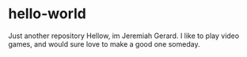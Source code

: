 # hello-world
Just another repository
Hellow, im Jeremiah Gerard. I like to play video games, and would sure love to make a good one someday.
